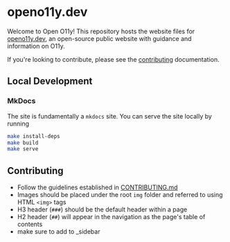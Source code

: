 # openo11y.dev

Welcome to Open O11y! This repository hosts the website files for [openo11y.dev](https://openo11y.dev), an open-source public website with guidance and information on O11y.

If you're looking to contribute, please see the [contributing](./docs/contributing.md) documentation.

## Local Development

### MkDocs

The site is fundamentally a `mkdocs` site. You can serve the site locally by running

```sh
make install-deps
make build
make serve
```

## Contributing

- Follow the guidelines established in [CONTRIBUTING.md](docs/CONTRIBUTING.md)
- Images should be placed under the root `img` folder and referred to using HTML `<img>` tags
- H3 header (`###`) should be the default header within a page
- H2 header (`##`) will appear in the navigation as the page's table of contents
- make sure to add to _sidebar
